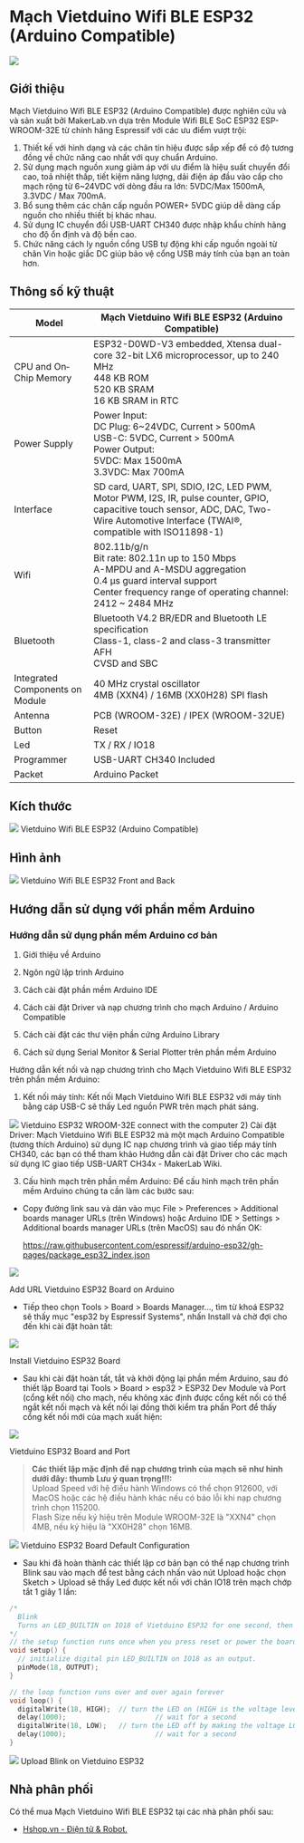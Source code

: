 # Mạch Vietduino Wifi BLE ESP32 (Arduino Compatible)

![](/image/vietesp_01.jpg)

## Giới thiệu

Mạch Vietduino Wifi BLE ESP32 (Arduino Compatible) được nghiên cứu và và sản xuất bởi MakerLab.vn dựa trên Module Wifi BLE SoC ESP32 ESP-WROOM-32E từ chính hãng Espressif với các ưu điểm vượt trội:

1. Thiết kế với hình dạng và các chân tín hiệu được sắp xếp để có độ tương đồng về chức năng cao nhất với quy chuẩn Arduino.
1. Sử dụng mạch nguồn xung giảm áp với ưu điểm là hiệu suất chuyển đổi cao, toả nhiệt thấp, tiết kiệm năng lượng, dải điện áp đầu vào cấp cho mạch rộng từ 6~24VDC với dòng đầu ra lớn: 5VDC/Max 1500mA, 3.3VDC / Max 700mA.
1. Bổ sung thêm các chân cấp nguồn POWER+ 5VDC giúp dễ dàng cấp nguồn cho nhiều thiết bị khác nhau.
1. Sử dụng IC chuyển đổi USB-UART CH340 được nhập khẩu chính hãng cho độ ổn định và độ bền cao.
1. Chức năng cách ly nguồn cổng USB tự động khi cấp nguồn ngoài từ chân Vin hoặc giắc DC giúp bảo vệ cổng USB máy tính của bạn an toàn hơn.

## Thông số kỹ thuật

<table><thead>
  <tr>
    <th>Model</th>
    <th>Mạch Vietduino Wifi BLE ESP32 (Arduino Compatible)</th>
  </tr></thead>
<tbody>
  <tr>
    <td>CPU and On­Chip Memory</td>
    <td>ESP32-D0WD-V3 embedded, Xtensa dual-core 32-bit LX6 microprocessor, up to 240 MHz<br>448 KB ROM<br>520 KB SRAM<br>16 KB SRAM in RTC</td>
  </tr>
  <tr>
    <td>Power Supply</td>
    <td>Power Input:<br>DC Plug: 6~24VDC, Current &gt; 500mA<br>USB-C: 5VDC, Current &gt; 500mA<br>Power Output:<br>5VDC: Max 1500mA<br>3.3VDC: Max 700mA</td>
  </tr>
  <tr>
    <td>Interface</td>
    <td>SD card, UART, SPI, SDIO, I2C, LED PWM, Motor PWM, I2S, IR, pulse counter, GPIO, capacitive touch sensor, ADC, DAC, Two-Wire Automotive Interface (TWAI®, compatible with ISO11898-1)</td>
  </tr>
  <tr>
    <td>Wifi</td>
    <td>802.11b/g/n<br>Bit rate: 802.11n up to 150 Mbps<br>A-MPDU and A-MSDU aggregation<br>0.4 µs guard interval support<br>Center frequency range of operating channel: 2412 ~ 2484 MHz</td>
  </tr>
  <tr>
    <td>Bluetooth</td>
    <td>Bluetooth V4.2 BR/EDR and Bluetooth LE specification<br>Class-1, class-2 and class-3 transmitter<br>AFH<br>CVSD and SBC</td>
  </tr>
  <tr>
    <td>Integrated Components on Module</td>
    <td>40 MHz crystal oscillator<br>4MB (XXN4) / 16MB (XX0H28) SPI flash</td>
  </tr>
  <tr>
    <td>Antenna</td>
    <td>PCB (WROOM-32E) / IPEX (WROOM-32UE)</td>
  </tr>
  <tr>
    <td>Button</td>
    <td>Reset</td>
  </tr>
  <tr>
    <td>Led</td>
    <td>TX / RX / IO18</td>
  </tr>
  <tr>
    <td>Programmer</td>
    <td>USB-UART CH340 Included</td>
  </tr>
  <tr>
    <td>Packet</td>
    <td>Arduino Packet</td>
  </tr>
</tbody></table>

## Kích thước

![](/image/vietesp_02.jpg)
Vietduino Wifi BLE ESP32 (Arduino Compatible)

## Hình ảnh

![](/image/vietesp_03.jpg)
Vietduino Wifi BLE ESP32 Front and Back

## Hướng dẫn sử dụng với phần mềm Arduino

### Hướng dẫn sử dụng phần mềm Arduino cơ bản

1) Giới thiệu về Arduino

2) Ngôn ngữ lập trình Arduino

3) Cách cài đặt phần mềm Arduino IDE

4) Cách cài đặt Driver và nạp chương trình cho mạch Arduino / Arduino Compatible

5) Cách cài đặt các thư viện phần cứng Arduino Library

6) Cách sử dụng Serial Monitor & Serial Plotter trên phần mềm Arduino

Hướng dẫn kết nối và nạp chương trình cho Mạch Vietduino Wifi BLE ESP32 trên phần mềm Arduino:

1) Kết nối máy tính: Kết nối Mạch Vietduino Wifi BLE ESP32 với máy tính bằng cáp USB-C sẽ thấy Led nguồn PWR trên mạch phát sáng.

![](/image/vietesp_04.jpg)
Vietduino ESP32 WROOM-32E connect with the computer
2) Cài đặt Driver: Mạch Vietduino Wifi BLE ESP32 mà một mạch Arduino Compatible (tương thích Arduino) sử dụng IC nạp chương trình và giao tiếp máy tính CH340, các bạn có thể tham khảo Hướng dẫn cài đặt Driver cho các mạch sử dụng IC giao tiếp USB-UART CH34x - MakerLab Wiki.

3) Cấu hình mạch trên phần mềm Arduino: Để cấu hình mạch trên phần mềm Arduino chúng ta cần làm các bước sau:

- Copy đường link sau và dán vào mục File > Preferences > Additional boards manager URLs (trên Windows) hoặc Arduino IDE > Settings > Additional boards manager URLs (trên MacOS) sau đó nhấn OK:

    <https://raw.githubusercontent.com/espressif/arduino-esp32/gh-pages/package_esp32_index.json>

![](/image/vietesp_05.png)

Add URL Vietduino ESP32 Board on Arduino  

- Tiếp theo chọn Tools > Board > Boards Manager..., tìm từ khoá ESP32 sẽ thấy mục "esp32 by Espressif Systems", nhấn Install và chờ đợi cho đến khi cài đặt hoàn tất:

![](/image/vietesp_06.png)

Install Vietduino ESP32 Board

- Sau khi cài đặt hoàn tất, tắt và khởi động lại phần mềm Arduino, sau đó thiết lập Board tại Tools > Board > esp32 > ESP32 Dev Module và Port (cổng kết nối) cho mạch, nếu không xác định được cổng kết nối có thể ngắt kết nối mạch và kết nối lại đồng thời kiểm tra phần Port để thấy cổng kết nối mới của mạch xuất hiện:

![](/image/vietesp_07.png)

Vietduino ESP32 Board and Port  

> **Các thiết lập mặc định để nạp chương trình của mạch sẽ như hình dưới đây:
thumb Lưu ý quan trọng!!!:**  
Upload Speed với hệ điều hành Windows có thể chọn 912600, với MacOS hoặc các hệ điều hành khác nếu có báo lỗi khi nạp chương trình chọn 115200.  
Flash Size nếu ký hiệu trên Module WROOM-32E là "XXN4" chọn 4MB, nếu ký hiệu là "XX0H28" chọn 16MB.

![](/image/vietesp_08.png)
Vietduino ESP32 Board Default Configuration  

- Sau khi đã hoàn thành các thiết lập cơ bản bạn có thể nạp chương trình Blink sau vào mạch để test bằng cách nhấn vào nút Upload hoặc chọn Sketch > Upload sẽ thấy Led được kết nối với chân IO18 trên mạch chớp tắt 1 giây 1 lần:

```ino
/*
  Blink
  Turns an LED_BUILTIN on IO18 of Vietduino ESP32 for one second, then off for one second, repeatedly.
*/
// the setup function runs once when you press reset or power the board
void setup() {
  // initialize digital pin LED_BUILTIN on IO18 as an output.
  pinMode(18, OUTPUT);
}

// the loop function runs over and over again forever
void loop() {
  digitalWrite(18, HIGH);  // turn the LED on (HIGH is the voltage level)
  delay(1000);                      // wait for a second
  digitalWrite(18, LOW);   // turn the LED off by making the voltage LOW
  delay(1000);                      // wait for a second
}
```

![](/image/vietesp_09.png)
Upload Blink on Vietduino ESP32

## Nhà phân phối

Có thể mua Mạch Vietduino Wifi BLE ESP32 tại các nhà phân phối sau:

- [Hshop.vn - Điện tử & Robot.](hshop.vn)
